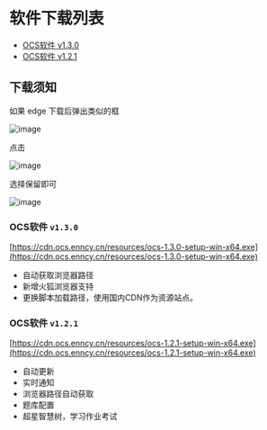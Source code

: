 # 软件下载列表
- [OCS软件 v1.3.0](#ocs软件-v130)
- [OCS软件 v1.2.1](#ocs软件-v121)

## 下载须知

如果 edge 下载后弹出类似的框

![image](https://user-images.githubusercontent.com/50533276/161432995-215f870c-b8e6-463e-b666-5583e8934ccd.png)

点击 

![image](https://user-images.githubusercontent.com/50533276/161433046-51cd59a8-9b8c-40de-83ee-936ddbde332d.png)

选择保留即可

![image](https://user-images.githubusercontent.com/50533276/161433054-25eb3847-87c5-4908-a012-14c104f4d2fa.png)

### OCS软件 `v1.3.0`

[https://cdn.ocs.enncy.cn/resources/ocs-1.3.0-setup-win-x64.exe](https://cdn.ocs.enncy.cn/resources/ocs-1.3.0-setup-win-x64.exe)

- 自动获取浏览器路径
- 新增火狐浏览器支持
- 更换脚本加载路径，使用国内CDN作为资源站点。


### OCS软件 `v1.2.1`

[https://cdn.ocs.enncy.cn/resources/ocs-1.2.1-setup-win-x64.exe](https://cdn.ocs.enncy.cn/resources/ocs-1.2.1-setup-win-x64.exe)

- 自动更新
- 实时通知
- 浏览器路径自动获取
- 题库配置
- 超星智慧树，学习作业考试
